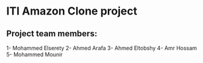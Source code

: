 # ITI Amazon Clone project

## Project team members:

1- Mohammed Elserety
2- Ahmed Arafa
3- Ahmed Eltobshy
4- Amr Hossam
5- Mohammed Mounir
